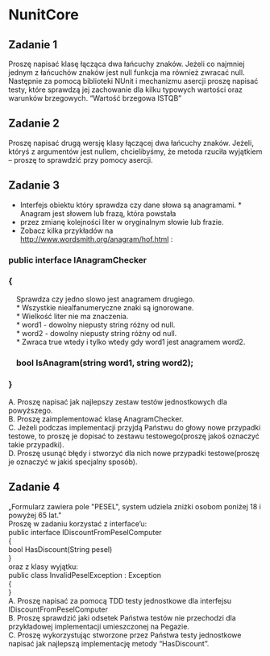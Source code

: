 # NunitCore
## Zadanie 1
Proszę napisać klasę łącząca dwa łańcuchy znaków. Jeżeli co najmniej jednym z łańcuchów
znaków jest null funkcja ma również zwracać null. Następnie za pomocą biblioteki NUnit i
mechanizmu asercji proszę napisać testy, które sprawdzą jej zachowanie dla kilku typowych
wartości oraz warunków brzegowych. “Wartość brzegowa ISTQB”

## Zadanie 2
Proszę napisać drugą wersję klasy łączącej dwa łańcuchy znaków. Jeżeli, któryś z argumentów
jest nullem, chcielibyśmy, że metoda rzuciła wyjątkiem – proszę to sprawdzić przy pomocy
asercji.

## Zadanie 3
* Interfejs obiektu który sprawdza czy dane słowa są anagramami. * Anagram
jest słowem lub frazą, która powstała <br />
* przez zmianę kolejności liter w oryginalnym słowie lub frazie. <br />
* Zobacz kilka przykładów na http://www.wordsmith.org/anagram/hof.html : <br />
### public interface IAnagramChecker <br />
### { <br />
&nbsp;&nbsp;&nbsp; Sprawdza czy jedno slowo jest anagramem drugiego. <br />
&nbsp;&nbsp;&nbsp; * Wszystkie niealfanumeryczne znaki są ignorowane. <br />
&nbsp;&nbsp;&nbsp; * Wielkość liter nie ma znaczenia. <br />
&nbsp;&nbsp;&nbsp; * word1 - dowolny niepusty string różny od null. <br />
&nbsp;&nbsp;&nbsp; * word2 - dowolny niepusty string różny od null. <br />
&nbsp;&nbsp;&nbsp; * Zwraca true wtedy i tylko wtedy gdy word1 jest anagramem word2. <br />
### &nbsp;&nbsp;&nbsp; bool IsAnagram(string word1, string word2); <br />
### } <br />

A. Proszę napisać jak najlepszy zestaw testów jednostkowych dla powyższego. <br />
B. Proszę zaimplementować klasę AnagramChecker. <br />
C. Jeżeli podczas implementacji przyjdą Państwu do głowy nowe przypadki testowe, to
proszę je dopisać to zestawu testowego(proszę jakoś oznaczyć takie przypadki). <br />
D. Proszę usunąć błędy i stworzyć dla nich nowe przypadki testowe(proszę je oznaczyć w
jakiś specjalny sposób). <br />

## Zadanie 4
„Formularz zawiera pole "PESEL", system udziela zniżki osobom poniżej 18 i powyżej 65
lat." <br />
Proszę w zadaniu korzystać z interface’u: <br />
public interface IDiscountFromPeselComputer <br />
{ <br />
bool HasDiscount(String pesel) <br />
} <br />
oraz z klasy wyjątku: <br />
public class InvalidPeselException : Exception <br />
{ <br />
} <br />
A. Proszę napisać za pomocą TDD testy jednostkowe dla interfejsu
IDiscountFromPeselComputer <br />
B. Proszę sprawdzić jaki odsetek Państwa testów nie przechodzi dla przykładowej
implementacji umieszczonej na Pegazie. <br />
C. Proszę wykorzystując stworzone przez Państwa testy jednostkowe napisać jak najlepszą
implementację metody “HasDiscount”. 
